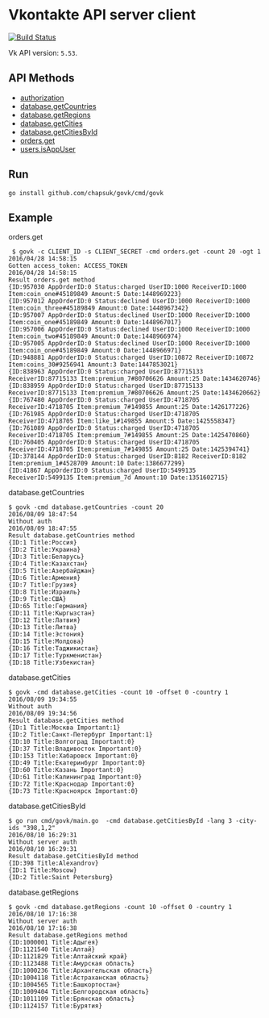 # Vkontakte API server client

[![Build Status](https://travis-ci.org/chapsuk/govk.svg)](https://travis-ci.org/chapsuk/govk)

Vk API version: `5.53`.

## API Methods

* [authorization](https://new.vk.com/dev/secure_how_to)
* [database.getCountries](https://new.vk.com/dev/database.getCountries)
* [database.getRegions](https://new.vk.com/dev/database.getRegions)
* [database.getCities](https://new.vk.com/dev/database.getCities)
* [database.getCitiesById](https://new.vk.com/dev/database.getCitiesById)
* [orders.get](https://new.vk.com/dev/orders.get)
* [users.isAppUser](https://new.vk.com/dev/users.isAppUser)

## Run

```
go install github.com/chapsuk/govk/cmd/govk
```

## Example

orders.get

```
 $ govk -c CLIENT_ID -s CLIENT_SECRET -cmd orders.get -count 20 -ogt 1
2016/04/28 14:58:15
Gotten access_token: ACCESS_TOKEN
2016/04/28 14:58:15
Result orders.get method
{ID:957030 AppOrderID:0 Status:charged UserID:1000 ReceiverID:1000 Item:coin_one#45189849 Amount:5 Date:1448969223}
{ID:957012 AppOrderID:0 Status:declined UserID:1000 ReceiverID:1000 Item:coin_three#45189849 Amount:0 Date:1448967342}
{ID:957007 AppOrderID:0 Status:declined UserID:1000 ReceiverID:1000 Item:coin_one#45189849 Amount:0 Date:1448967017}
{ID:957006 AppOrderID:0 Status:declined UserID:1000 ReceiverID:1000 Item:coin_two#45189849 Amount:0 Date:1448966974}
{ID:957005 AppOrderID:0 Status:declined UserID:1000 ReceiverID:1000 Item:coin_one#45189849 Amount:0 Date:1448966971}
{ID:948881 AppOrderID:0 Status:charged UserID:10872 ReceiverID:10872 Item:coins_30#9256941 Amount:3 Date:1447853021}
{ID:838963 AppOrderID:0 Status:charged UserID:87715133 ReceiverID:87715133 Item:premium_7#80706626 Amount:25 Date:1434620746}
{ID:838959 AppOrderID:0 Status:charged UserID:87715133 ReceiverID:87715133 Item:premium_7#80706626 Amount:25 Date:1434620662}
{ID:767480 AppOrderID:0 Status:charged UserID:4718705 ReceiverID:4718705 Item:premium_7#149855 Amount:25 Date:1426177226}
{ID:761985 AppOrderID:0 Status:charged UserID:4718705 ReceiverID:4718705 Item:like_1#149855 Amount:5 Date:1425558347}
{ID:761089 AppOrderID:0 Status:charged UserID:4718705 ReceiverID:4718705 Item:premium_7#149855 Amount:25 Date:1425470860}
{ID:760405 AppOrderID:0 Status:charged UserID:4718705 ReceiverID:4718705 Item:premium_7#149855 Amount:25 Date:1425394741}
{ID:378144 AppOrderID:0 Status:charged UserID:8182 ReceiverID:8182 Item:premium_1#4528709 Amount:10 Date:1386677299}
{ID:41867 AppOrderID:0 Status:charged UserID:5499135 ReceiverID:5499135 Item:premium_7d Amount:10 Date:1351602715}
```

database.getCountries

```
$ govk -cmd database.getCountries -count 20
2016/08/09 18:47:54
Without auth
2016/08/09 18:47:55
Result database.getCountries method
{ID:1 Title:Россия}
{ID:2 Title:Украина}
{ID:3 Title:Беларусь}
{ID:4 Title:Казахстан}
{ID:5 Title:Азербайджан}
{ID:6 Title:Армения}
{ID:7 Title:Грузия}
{ID:8 Title:Израиль}
{ID:9 Title:США}
{ID:65 Title:Германия}
{ID:11 Title:Кыргызстан}
{ID:12 Title:Латвия}
{ID:13 Title:Литва}
{ID:14 Title:Эстония}
{ID:15 Title:Молдова}
{ID:16 Title:Таджикистан}
{ID:17 Title:Туркменистан}
{ID:18 Title:Узбекистан}
```

database.getCities

```
$ govk -cmd database.getCities -count 10 -offset 0 -country 1
2016/08/09 19:34:55
Without auth
2016/08/09 19:34:56
Result database.getCities method
{ID:1 Title:Москва Important:1}
{ID:2 Title:Санкт-Петербург Important:1}
{ID:10 Title:Волгоград Important:0}
{ID:37 Title:Владивосток Important:0}
{ID:153 Title:Хабаровск Important:0}
{ID:49 Title:Екатеринбург Important:0}
{ID:60 Title:Казань Important:0}
{ID:61 Title:Калининград Important:0}
{ID:72 Title:Краснодар Important:0}
{ID:73 Title:Красноярск Important:0}
```

database.getCitiesById

```
$ go run cmd/govk/main.go  -cmd database.getCitiesById -lang 3 -city-ids "398,1,2"
2016/08/10 16:29:31
Without server auth
2016/08/10 16:29:31
Result database.getCitiesById method
{ID:398 Title:Alexandrov}
{ID:1 Title:Moscow}
{ID:2 Title:Saint Petersburg}
```

database.getRegions

```
$ govk -cmd database.getRegions -count 10 -offset 0 -country 1
2016/08/10 17:16:38
Without server auth
2016/08/10 17:16:38
Result database.getRegions method
{ID:1000001 Title:Адыгея}
{ID:1121540 Title:Алтай}
{ID:1121829 Title:Алтайский край}
{ID:1123488 Title:Амурская область}
{ID:1000236 Title:Архангельская область}
{ID:1004118 Title:Астраханская область}
{ID:1004565 Title:Башкортостан}
{ID:1009404 Title:Белгородская область}
{ID:1011109 Title:Брянская область}
{ID:1124157 Title:Бурятия}
```
